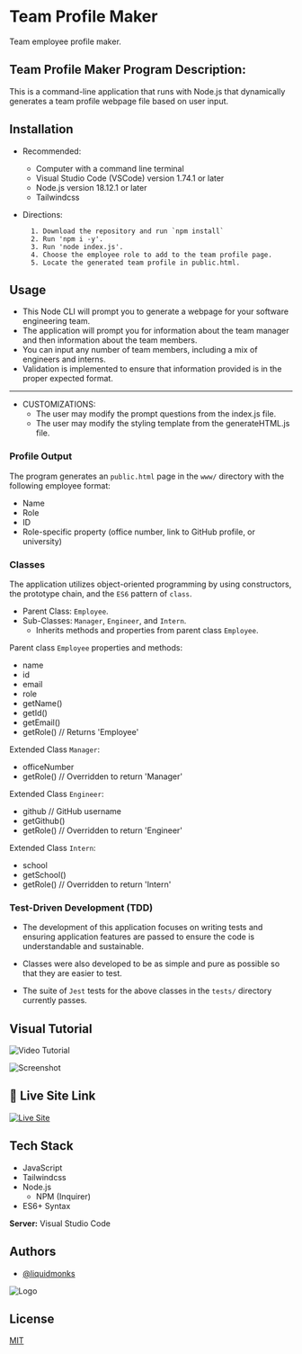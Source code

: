 
# Team Profile Maker

Team employee profile maker.



## Team Profile Maker Program Description:

This is a command-line application that runs with Node.js that dynamically generates a team profile webpage file based on user input.


## Installation

- Recommended: 
    - Computer with a command line terminal
    - Visual Studio Code (VSCode) version 1.74.1 or later
    - Node.js version 18.12.1 or later
    - Tailwindcss

- Directions:

        1. Download the repository and run `npm install`
        2. Run 'npm i -y'.
        3. Run 'node index.js'.
        4. Choose the employee role to add to the team profile page.
        5. Locate the generated team profile in public.html.


## Usage

- This Node CLI will prompt you to generate a webpage for your software engineering team. 
- The application will prompt you for information about the team manager and then information about the team members. 
- You can input any number of team members, including a mix of engineers and interns. 
- Validation is implemented to ensure that information provided is in the proper expected format.

________
- CUSTOMIZATIONS:
    - The user may modify the prompt questions from the index.js file. 
    - The user may modify the styling template from the generateHTML.js file. 


### Profile Output

The program generates an `public.html` page in the `www/` directory with the following employee format:

  * Name
  * Role
  * ID
  * Role-specific property (office number, link to GitHub profile, or university)


### Classes

The application utilizes object-oriented programming by using constructors, the prototype chain, and the `ES6` pattern of `class`. 

- Parent Class: `Employee`. 
- Sub-Classes: `Manager`, `Engineer`, and `Intern`.
    - Inherits methods and properties from parent class `Employee`.
    
Parent class `Employee` properties and methods: 

  * name
  * id
  * email
  * role
  * getName()
  * getId()
  * getEmail()
  * getRole() // Returns 'Employee'

Extended Class `Manager`:

  * officeNumber
  * getRole() // Overridden to return 'Manager'

Extended Class `Engineer`:

  * github  // GitHub username
  * getGithub()
  * getRole() // Overridden to return 'Engineer'

Extended Class `Intern`:

  * school 
  * getSchool()
  * getRole() // Overridden to return 'Intern'


### Test-Driven Development (TDD)

- The development of this application focuses on writing tests and ensuring application features are passed to ensure the code is understandable and sustainable. 

- Classes were also developed to be as simple and pure as possible so that they are easier to test. 

- The suite of `Jest` tests for the above classes in the `tests/` directory currently passes. 




## Visual Tutorial

![Video Tutorial](https://i.imgur.com/fEFOYB5.gif)

![Screenshot](https://i.imgur.com/BZ3ofQu.png)


## 🔗 Live Site Link
[![Live Site](https://img.shields.io/badge/livesite-click-orange)](https://liquidmonks.github.io/team-profile-generator/www/public.html)

## Tech Stack


- JavaScript
- Tailwindcss
- Node.js 
    - NPM (Inquirer)
- ES6+ Syntax




**Server:** Visual Studio Code


## Authors

- [@liquidmonks](https://www.github.com/liquidmonks)


![Logo](https://i.imgur.com/MrXyBQy.png)


## License

[MIT](https://choosealicense.com/licenses/mit/)

